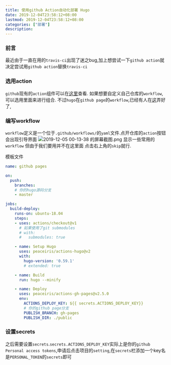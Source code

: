 ```yaml
---
title: 使用github Action自动化部署 Hugo
date: 2019-12-04T23:58:12+08:00
lastmod: 2019-12-04T23:58:12+08:00
categories: ["部署"]
description:
---
```

### 前言
最近由于一直在用的`travis-ci`出现了迷之bug,加上想尝试一下`github action`就决定尝试用`github action`替换`travis-ci`

### 选用action
`github`现有的`action`组件可以在[这里](https://github.com/marketplace?type=actions)查看. 如果想要自定义自己仓库的`workflow`,可以选用里面来进行组合.
不过`hugo`在`github page`的`workflow`,已经有人在[这](https://github.com/peaceiris/actions-hugo)弄好了,

### 编写workflow
`workflow`定义是一个位于`.github/workflows/`的`yaml`文件.点开仓库的`action`按钮会出现引导界面
![2019-12-05 00-13-38 的屏幕截图.png](https://i.loli.net/2019/12/05/iIcU3VN4evzZfl6.png)
显示一些常用的`workflow` 但由于我们要用并不在这里面 点击右上角的`skip`就行.

模板文件
```yaml
name: github pages

on:
  push:
    branches:
    # 你的hugo源码分支
    - master

jobs:
  build-deploy:
    runs-on: ubuntu-18.04
    steps:
    - uses: actions/checkout@v1
      # 如果使用了git submodules
      # with:
      #   submodules: true

    - name: Setup Hugo
      uses: peaceiris/actions-hugo@v2
      with:
        hugo-version: '0.59.1'
        # extended: true

    - name: Build
      run: hugo --minify

    - name: Deploy
      uses: peaceiris/actions-gh-pages@v2.5.0
      env:
        ACTIONS_DEPLOY_KEY: ${{ secrets.ACTIONS_DEPLOY_KEY}}
        # 你的github page分支
        PUBLISH_BRANCH: gh-pages
        PUBLISH_DIR: ./public
```


### 设置secrets
之后需要设置`secrets`.`secrets.ACTIONS_DEPLOY_KEY`实际上是你的`github Personal access tokens`,申请后点击项目的`setting`,在`secrets`栏添加一个key名是`PERSONAL_TOKEN`的`secrets`即可



